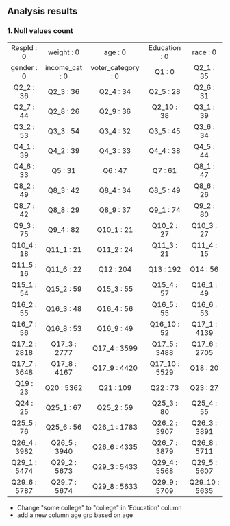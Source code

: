 ## Analysis results

### 1. Null values count

|                 |                   |                       |                  |                  |
| :-------------: | :---------------: | :-------------------: | :--------------: | :--------------: |
|  RespId    : 0  |   weight    : 0   |      age    : 0       | Education    : 0 |   race    : 0    |
|  gender    : 0  | income_cat    : 0 | voter_category    : 0 |    Q1    : 0     |   Q2_1    : 35   |
|  Q2_2    : 36   |   Q2_3    : 36    |     Q2_4    : 34      |   Q2_5    : 28   |   Q2_6    : 31   |
|  Q2_7    : 44   |   Q2_8    : 26    |     Q2_9    : 36      |  Q2_10    : 38   |   Q3_1    : 39   |
|  Q3_2    : 53   |   Q3_3    : 54    |     Q3_4    : 32      |   Q3_5    : 45   |   Q3_6    : 34   |
|  Q4_1    : 39   |   Q4_2    : 39    |     Q4_3    : 33      |   Q4_4    : 38   |   Q4_5    : 44   |
|  Q4_6    : 33   |    Q5    : 31     |      Q6    : 47       |    Q7    : 61    |   Q8_1    : 47   |
|  Q8_2    : 49   |   Q8_3    : 42    |     Q8_4    : 34      |   Q8_5    : 49   |   Q8_6    : 26   |
|  Q8_7    : 42   |   Q8_8    : 29    |     Q8_9    : 37      |   Q9_1    : 74   |   Q9_2    : 80   |
|  Q9_3    : 75   |   Q9_4    : 82    |     Q10_1    : 21     |  Q10_2    : 27   |  Q10_3    : 27   |
|  Q10_4    : 18  |   Q11_1    : 21   |     Q11_2    : 24     |  Q11_3    : 21   |  Q11_4    : 15   |
|  Q11_5    : 16  |   Q11_6    : 22   |     Q12    : 204      |   Q13    : 192   |   Q14    : 56    |
|  Q15_1    : 54  |   Q15_2    : 59   |     Q15_3    : 55     |  Q15_4    : 57   |  Q16_1    : 49   |
|  Q16_2    : 55  |   Q16_3    : 48   |     Q16_4    : 56     |  Q16_5    : 55   |  Q16_6    : 53   |
|  Q16_7    : 56  |   Q16_8    : 53   |     Q16_9    : 49     |  Q16_10    : 52  | Q17_1    : 4139  |
| Q17_2    : 2818 |  Q17_3    : 2777  |    Q17_4    : 3599    | Q17_5    : 3488  | Q17_6    : 2705  |
| Q17_7    : 3648 |  Q17_8    : 4167  |    Q17_9    : 4420    | Q17_10    : 5529 |   Q18    : 20    |
|   Q19    : 23   |   Q20    : 5362   |     Q21    : 109      |   Q22    : 73    |   Q23    : 27    |
|   Q24    : 25   |   Q25_1    : 67   |     Q25_2    : 59     |  Q25_3    : 80   |  Q25_4    : 55   |
|  Q25_5    : 76  |   Q25_6    : 56   |    Q26_1    : 1783    | Q26_2    : 3907  | Q26_3    : 3891  |
| Q26_4    : 3982 |  Q26_5    : 3940  |    Q26_6    : 4335    | Q26_7    : 3879  | Q26_8    : 5711  |
| Q29_1    : 5474 |  Q29_2    : 5673  |    Q29_3    : 5433    | Q29_4    : 5568  | Q29_5    : 5607  |
| Q29_6    : 5787 |  Q29_7    : 5674  |    Q29_8    : 5633    | Q29_9    : 5709  | Q29_10    : 5635 |

* Change "some college" to "college" in 'Education' column
* add a new column age grp based on age
